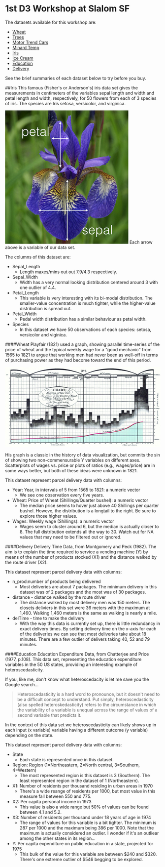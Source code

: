 # 1st D3 Workshop at Slalom SF

The datasets available for this workshop are:
* [Wheat](https://github.com/rcrocker13/Slalom-SF-D3-Workshop-v0.0.0/blob/master/data/Wheat.csv)
* [Trees](https://github.com/rcrocker13/Slalom-SF-D3-Workshop-v0.0.0/blob/master/data/trees.csv)
* [Motor Trend Cars](https://github.com/rcrocker13/Slalom-SF-D3-Workshop-v0.0.0/blob/master/data/mtcars.csv)
* [Minard Temp](https://github.com/rcrocker13/Slalom-SF-D3-Workshop-v0.0.0/blob/master/data/Minard.temp.csv)
* [Iris](https://github.com/rcrocker13/Slalom-SF-D3-Workshop-v0.0.0/blob/master/data/iris.csv)
* [Ice Cream](https://github.com/rcrocker13/Slalom-SF-D3-Workshop-v0.0.0/blob/master/data/Icecream.csv)
* [Education](https://github.com/rcrocker13/Slalom-SF-D3-Workshop-v0.0.0/blob/master/data/education.csv)
* [Delivery](https://github.com/rcrocker13/Slalom-SF-D3-Workshop-v0.0.0/blob/master/data/delivery.csv)

See the brief summaries of each dataset below to try before you buy.

##Iris
This famous (Fisher's or Anderson's) iris data set gives the measurements in centimeters of the variables sepal length and width and petal length and width, respectively, for 50 flowers from each of 3 species of iris. The species are Iris setosa, versicolor, and virginica.

![Multi-plot of Iris dataset](https://github.com/rcrocker13/Slalom-SF-D3-Workshop-v0.0.0/blob/master/images/iris.png?raw=true)
Each arrow above is a variable of our data set.

The columns of this dataset are:
- Sepal_Length
  - Length maxes/mins out out 7.9/4.3 respectively.
- Sepal_Width
  - Width has a very normal looking distribution centered around 3 with one outlier of 4.4.
- Petal_Length
  - This variable is very interesting with its bi-modal distribution. The smaller-value concentration is much tighter, while the higher-value distribution is spread out.
- Petal_Width
  - Pedal width distribution has a similar behaviour as petal width.
- Species
  - In this dataset we have 50 observations of each species: setosa, versicolor and viginica.

####Wheat
Playfair (1821) used a graph, showing parallel time-series of the price of wheat and the typical weekly wage for a "good mechanic" from 1565 to 1821 to argue that working men had never been as well-off in terms of purchasing power as they had become toward the end of this period.

![Playfair's Wages and Wheat](https://github.com/rcrocker13/Slalom-SF-D3-Workshop-v0.0.0/blob/master/images/playfair-wages-wheat.png?raw=true)

His graph is a classic in the history of data visualization, but commits the sin of showing two non-commensurable Y variables on different axes. Scatterplots of wages vs. price or plots of ratios (e.g., wages/price) are in some ways better, but both of these ideas were unknown in 1821.

This dataset represent parcel delivery data with columns:
- Year: Year, in intervals of 5 from 1565 to 1821: a numeric vector
  - We see one observation every five years.
- Wheat: Price of Wheat (Shillings/Quarter bushel): a numeric vector
  - The median price seems to hover just above 40 Shillings per quarter bushel. Howeve, the distribution is a longtail to the right. Be sure to explore those higher values.
- Wages: Weekly wage (Shillings): a numeric vector
  - Wages seem to cluster around 6, but the median is actually closer to 8. The full distribution extends all the way to 30. Watch out for NA values that may need to be filtered out or ignored.

####Delivery
Delivery Time Data, from Montgomery and Peck (1982). The aim is to explain the time required to service a vending machine (Y) by means of the number of products stocked (X1) and the distance walked by the route driver (X2).

This dataset represent parcel delivery data with columns:
- n_prod:number of products being delivered
  - Most deliveries are about 7 packages. The minimum delivery in this dataset was of 2 packages and the most was of 30 packages.
- distance - distance walked by the route driver
  - The distance walked by most delivery men was 150 meters. The closets deliviers in this set were 36 meters with the maximum at 1,460. Walking 1,460 meters is the same as walking is nearly a mile.
- delTime - time to make the delivery
  - With the way this data is currently set up, there is little redundancy in exact delivery times. By setting delivery time on the x-axis for each of the deliveries we can see that most deliveries take about 18 minutes. There are a few outlier of delivers taking 40, 52 and 79 minutes.

####Education
Education Expenditure Data, from Chatterjee and Price (1977, p.108). This data set, representing the education expenditure variables in the 50 US states, providing an interesting example of heteroscedasticity.

If you, like me, don't know what heteroscedacity is let me save you the Google search...
> Heteroscedasticity is a hard word to pronounce, but it doesn't need to be a difficult concept to understand. Put simply, heteroscedasticity (also spelled heteroskedasticity) refers to the circumstance in which the variability of a variable is unequal across the range of values of a second variable that predicts it.

In the context of this data set we heteroscedasticity can likely shows up in each input (x variable) variable having a different outcome (y variable) depending on the state.

This dataset represent parcel delivery data with columns:
- State
  - Each state is represented once in this dataset.
- Region: Region (1=Northeastern, 2=North central, 3=Southern, 4=Western)
  - The most represented region is this dataset is 3 (Southern). The least represented region in the dataset of 1 (Northeastern).
- X1: Number of residents per thousand residing in urban areas in 1970
  - There's a wide reange of residents per 1000, but most value in this measure fall between 550 and 775.
- X2: Per capita personal income in 1973
  - This value is also a wide range but 50% of values can be found between 4.1 and 5.2.
- X3: Number of residents per thousand under 18 years of age in 1974
  - The range of values for this variable is a bit tighter. The minimum is 287 per 1000 and the maximum being 386 per 1000. Note that the maximum is actually considered an outlier. I wonder if it's an outliear among the other states in its region...
- Y: Per capita expenditure on public education in a state, projected for 1975
  - This bulk of the value for this variable are between $240 and $320. There's one extreme outlier of $546 begging to be explored.